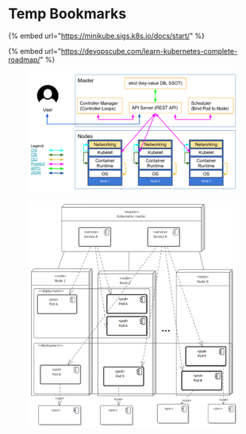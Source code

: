 # Temp Bookmarks

{% embed url="https://minikube.sigs.k8s.io/docs/start/" %}

{% embed url="https://devopscube.com/learn-kubernetes-complete-roadmap/" %}



<figure><img src=".gitbook/assets/image (2).png" alt=""><figcaption></figcaption></figure>



<figure><img src=".gitbook/assets/image (4).png" alt=""><figcaption></figcaption></figure>
